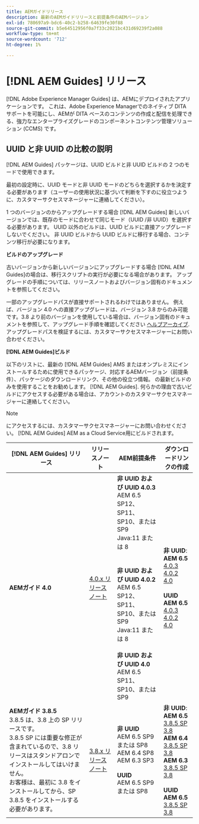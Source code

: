 ```yaml
---
title: AEMガイドリリース
description: 最新のAEMガイドリリースと前提条件のAEMバージョン
exl-id: 780697a9-bdc6-40c2-b258-64639fe30f88
source-git-commit: b5e64512956f0a7f33c2021bc431d69239f2a088
workflow-type: tm+mt
source-wordcount: '712'
ht-degree: 1%

---
```


# [!DNL AEM Guides] リリース

[!DNL Adobe Experience Manager Guides] は、AEMにデプロイされたアプリケーションです。 これは、Adobe Experience Managerでのネイティブ DITA サポートを可能にし、AEMが DITA ベースのコンテンツの作成と配信を処理できる、強力なエンタープライズグレードのコンポーネントコンテンツ管理ソリューション (CCMS) です。

## UUID と非 UUID の比較の説明

[!DNL AEM Guides] パッケージは、UUID ビルドと非 UUID ビルドの 2 つのモードで使用できます。

最初の設定時に、UUID モードと非 UUID モードのどちらを選択するかを決定する必要があります（ユーザーの使用状況に基づいて判断を下すのに役立つように、カスタマーサクセスマネージャーに連絡してください）。

1 つのバージョンのからアップグレードする場合 [!DNL AEM Guides] 新しいバージョンでは、既存のモードに合わせて同じモード（UUID /非 UUID）を選択する必要があります。 UUID 以外のビルドは、UUID ビルドに直接アップグレードしないでください。 非 UUID ビルドから UUID ビルドに移行する場合、コンテンツ移行が必要になります。

**ビルドのアップグレード**

古いバージョンから新しいバージョンにアップグレードする場合 [!DNL AEM Guides]の場合は、移行スクリプトの実行が必要になる場合があります。 アップグレードの手順については、リリースノートおよびバージョン固有のドキュメントを参照してください。

一部のアップグレードパスが直接サポートされるわけではありません。 例えば、バージョン 4.0 への直接アップグレードは、バージョン 3.8 からのみ可能です。3.8 より前のバージョンを使用している場合は、バージョン固有のドキュメントを参照して、アップグレード手順を確認してください [ヘルプアーカイブ](https://helpx.adobe.com/xml-documentation-for-experience-manager/archive.html).
アップグレードパスを検証するには、カスタマーサクセスマネージャーにお問い合わせください。

**[!DNL AEM Guides]ビルド**

以下のリストに、最新の [!DNL AEM Guides] AMS またはオンプレミスにインストールするために使用できるパッケージ、対応するAEMバージョン（前提条件）、パッケージのダウンロードリンク、その他の役立つ情報。 の最新ビルドのみを使用することをお勧めします。 [!DNL AEM Guides]. 何らかの理由で古いビルドにアクセスする必要がある場合は、アカウントのカスタマーサクセスマネージャーに連絡してください。

>[!NOTE]
>
>にアクセスするには、カスタマーサクセスマネージャーにお問い合わせください。 [!DNL AEM Guides] AEM as a Cloud Service用にビルドされます。

| [!DNL AEM Guides] リリース | リリースノート | AEM前提条件 | ダウンロードリンクの作成 |
|---|---|---|---|
| **AEMガイド 4.0** | [4.0.x リリースノート](https://helpx.adobe.com/xml-documentation-for-experience-manager/release-note/release-notes-xml-documentation-solution-4-0.html) | **非 UUID および UUID 4.0.3**<br> AEM 6.5 SP12、SP11、SP10、または SP9 <br>Java:11 または 8 <br><br> <br>**非 UUID および UUID 4.0.2** <br> AEM 6.5 SP12、SP11、SP10、または SP9 <br>Java:11 または 8 <br><br> **非 UUID および UUID 4.0** <br> AEM 6.5 SP11、SP10、または SP9 | **非 UUID**: <br> **AEM 6.5** <br>[4.0.3](https://experience.adobe.com/#/downloads/content/software-distribution/en/aem.html?package=%2Fcontent%2Fsoftware-distribution%2Fen%2Fdetails.html%2Fcontent%2Fdam%2Faem%2Fpublic%2Faemdox%2F4-0-3%2F4-0-2-non-uuid%2Fcom.adobe.fmdita-6.5-hotfix-4.0.3.1.zip)<br>[4.0.2](https://experience.adobe.com/#/downloads/content/software-distribution/en/aem.html?package=%2Fcontent%2Fsoftware-distribution%2Fen%2Fdetails.html%2Fcontent%2Fdam%2Faem%2Fpublic%2Faemdox%2F4-0-2%2F4-0-2-non-uuid%2Fcom.adobe.fmdita-6.5-sp-4.0.2.10.zip)  <br> [4.0](https://experience.adobe.com/#/downloads/content/software-distribution/en/aem.html?package=/content/software-distribution/en/details.html/content/dam/aem/public/aemdox/4-0/4-0-non-uuid/com.adobe.fmdita-6.5-4.0.70.zip)  <br><br> **UUID** <br>**AEM 6.5**  <br>[4.0.3](https://experience.adobe.com/#/downloads/content/software-distribution/en/aem.html?package=%2Fcontent%2Fsoftware-distribution%2Fen%2Fdetails.html%2Fcontent%2Fdam%2Faem%2Fpublic%2Faemdox%2F4-0-3%2F4-0-3-uuid%2Fcom.adobe.fmdita.uuid-6.5-hotfix-4.0.3.1.zip) <br>[4.0.2](https://experience.adobe.com/#/downloads/content/software-distribution/en/aem.html?package=%2Fcontent%2Fsoftware-distribution%2Fen%2Fdetails.html%2Fcontent%2Fdam%2Faem%2Fpublic%2Faemdox%2F4-0-2%2F4-0-2-uuid%2Fcom.adobe.fmdita.uuid-6.5-sp-4.0.2.10.zip)<br> [4.0](https://experience.adobe.com/#/downloads/content/software-distribution/en/aem.html?package=/content/software-distribution/en/details.html/content/dam/aem/public/aemdox/4-0/4-0-uuid/com.adobe.fmdita-6.5-uuid-4.0.70.zip) |
| **AEMガイド 3.8.5** <br> 3.8.5 は、3.8 上の SP リリースです。 <br>3.8.5 SP には重要な修正が含まれているので、3.8 リリースはスタンドアロンでインストールしてはいけません。 <br>お客様は、最初に 3.8 をインストールしてから、SP 3.8.5 をインストールする必要があります。 | [3.8.x リリースノート](https://helpx.adobe.com/xml-documentation-for-experience-manager/release-note/release-notes-xml-documentation-solution-3-8.html) | **非 UUID** <br> AEM 6.5 SP9 または SP8 <br> AEM 6.4 SP8 <br> AEM 6.3 SP3 <br><br> **UUID** <br> AEM 6.5 SP9 または SP8 | **非 UUID**: <br> **AEM 6.5** <br> [3.8.5 SP](https://experience.adobe.com/#/downloads/content/software-distribution/en/aem.html?package=/content/software-distribution/en/details.html/content/dam/aem/public/aemdox/3-8-5/com.adobe.fmdita-6.5-hotfix-3.8.5.2.zip) <br>[3.8](https://experience.adobe.com/#/downloads/content/software-distribution/en/aem.html?package=/content/software-distribution/en/details.html/content/dam/aem/public/aemdox/3-8/com.adobe.fmdita-6.5-3.8.166.zip)<br> **AEM 6.4** <br> [3.8.5 SP](https://experience.adobe.com/#/downloads/content/software-distribution/en/aem.html?package=/content/software-distribution/en/details.html/content/dam/aem/public/aemdox/3-8-5/com.adobe.fmdita-6.4-hotfix-3.8.5.1.zip) <br>[3.8](https://experience.adobe.com/#/downloads/content/software-distribution/en/aem.html?package=/content/software-distribution/en/details.html/content/dam/aem/public/aemdox/3-8/com.adobe.fmdita-6.4-3.8.166.zip) <br> **AEM 6.3** <br> [3.8.5 SP](https://experience.adobe.com/#/downloads/content/software-distribution/en/aem.html?package=/content/software-distribution/en/details.html/content/dam/aem/public/aemdox/3-8-5/com.adobe.fmdita-6.3-hotfix-3.8.5.1.zip) <br>[3.8](https://experience.adobe.com/#/downloads/content/software-distribution/en/aem.html?package=/content/software-distribution/en/details.html/content/dam/aem/public/aemdox/3-8/com.adobe.fmdita-6.3-3.8.166.zip) <br><br> **UUID** <br>**AEM 6.5** <br> [3.8.5 SP](https://experience.adobe.com/#/downloads/content/software-distribution/en/aem.html?package=/content/software-distribution/en/details.html/content/dam/aem/public/aemdox/3-8-5uuid/com.adobe.fmdita.uuid-6.5-hotfix-3.8.5.2.zip) <br> [3.8](https://experience.adobe.com/#/downloads/content/software-distribution/en/aem.html?package=/content/software-distribution/en/details.html/content/dam/aem/public/aemdox/3-8uuid/com.adobe.fmdita.uuid-6.5-3.8.168.zip) |
